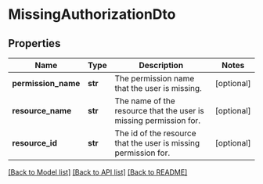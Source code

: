 # MissingAuthorizationDto

## Properties
Name | Type | Description | Notes
------------ | ------------- | ------------- | -------------
**permission_name** | **str** | The permission name that the user is missing. | [optional] 
**resource_name** | **str** | The name of the resource that the user is missing permission for. | [optional] 
**resource_id** | **str** | The id of the resource that the user is missing permission for. | [optional] 

[[Back to Model list]](../README.md#documentation-for-models) [[Back to API list]](../README.md#documentation-for-api-endpoints) [[Back to README]](../README.md)


